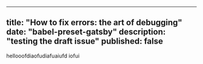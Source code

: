 
---
title: "How to fix errors: the art of debugging"
date: "babel-preset-gatsby"
description: "testing the draft issue"
published: false
---
hellooofdiaofudiafuaiufd iofui

